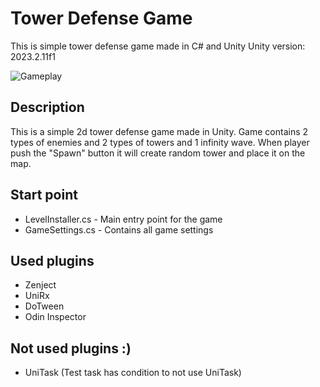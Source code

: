 # Tower Defense Game

This is simple tower defense game made in C# and Unity
Unity version: 2023.2.11f1

![Gameplay](https://github.com/romanchikovboris/Tower-Defence/ReadmeAssets/Gameplay.gif)


## Description
This is a simple 2d tower defense game made in Unity.
Game contains 2 types of enemies and 2 types of towers and 1 infinity wave. 
When player push the "Spawn" button it will create random tower and place it on the map.

## Start point
* LevelInstaller.cs - Main entry point for the game
* GameSettings.cs - Contains all game settings

## Used plugins
* Zenject
* UniRx
* DoTween
* Odin Inspector

## Not used plugins :)
* UniTask (Test task has condition to not use UniTask)




